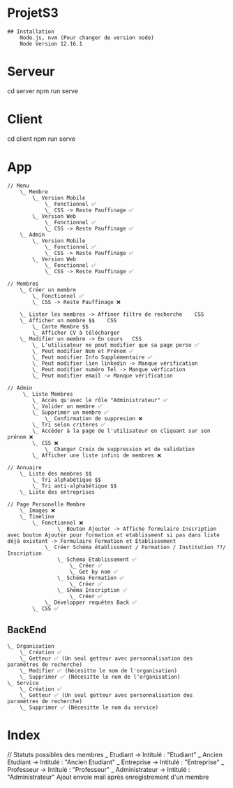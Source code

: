 # ProjetS3
    ## Installation
        Node.js, nvm (Pour changer de version node)
        Node Version 12.16.1
        
# Serveur
cd server
npm run serve

# Client
cd client
npm run serve


# App
    // Menu
        \_ Membre
            \_ Version Mobile 
                \_ Fonctionnel ✅
                \_ CSS -> Reste Pauffinage ✅
            \_ Version Web
                \_ Fonctionnel ✅
                \_ CSS -> Reste Pauffinage ✅
        \_ Admin 
            \_ Version Mobile 
                \_ Fonctionnel ✅
                \_ CSS -> Reste Pauffinage ✅
            \_ Version Web
                \_ Fonctionnel ✅ 
                \_ CSS -> Reste Pauffinage ✅

    // Membres
        \_ Créer un membre 
            \_ Fonctionnel ✅
            \_ CSS -> Reste Pauffinage ❌
            
        \_ Lister les membres -> Affiner filtre de recherche    CSS
        \_ Afficher un membre $$    CSS
            \_ Carte Membre $$
            \_ Afficher CV à télécharger
        \_ Modifier un membre -> En cours   CSS
            \_ L'utilisateur ne peut modifier que sa page perso ✅
            \_ Peut modifier Nom et Prénom ✅
            \_ Peut modifier Info Supplémentaire ✅
            \_ Peut modifier lien linkedin -> Manque vérification
            \_ Peut modifier numéro Tel -> Manque vérfication
            \_ Peut modifier email -> Manque vérification
            
    // Admin 
         \_ Liste Membres
            \_ Accès qu'avec le rôle "Administrateur" ✅
            \_ Valider un membre ✅
            \_ Supprimer un membre ✅
                \_ Confirmation de suppresion ❌
            \_ Tri selon critères ✅
            \_ Accèder à la page de l'utilisateur en cliquant sur son prénom ❌
            \_ CSS ❌
                \_ Changer Croix de suppression et de validation 
            \_ Afficher une liste infini de membres ❌

    // Annuaire
        \_ Liste des membres $$
            \_ Tri alphabétique $$
            \_ Tri anti-alphabétique $$
        \_ Liste des entreprises
    
    // Page Personelle Membre
        \_ Images ❌
        \_ Timeline
            \_ Fonctionnel ❌
                    \_ Bouton Ajouter -> Affiche formulaire Inscription avec bouton Ajouter pour formation et etablissment si pas dans liste déjà existant -> Formulaire Formation et Etablissement
                \_ Créer Schéma établissment / Formation / Institution ??/ Inscription
                    \_ Schéma Etablissement ✅
                        \_ Créer ✅
                        \_ Get by nom ✅
                    \_ Schéma Formation ✅
                        \_ Créer ✅
                    \_ Shéma Inscription ✅
                        \_ Créer ✅
                \_ Développer requêtes Back ✅
            \_ CSS ✅




## BackEnd
    \_ Organisation
        \_ Création ✅
        \_ Getteur ✅ (Un seul getteur avec personnalisation des paramètres de recherche)
        \_ Modifier ✅ (Nécesitte le nom de l'organisation)
        \_ Supprimer ✅ (Nécesitte le nom de l'organisation)
    \_ Service
        \_ Création ✅
        \_ Getteur ✅ (Un seul getteur avec personnalisation des paramètres de recherche)
        \_ Supprimer ✅ (Nécesitte le nom du service)

# Index 

// Statuts possibles des membres
                \_ Etudiant -> Intitulé : "Etudiant"
                \_ Ancien Etudiant -> Intitulé : "Ancien Etudiant"
                \_ Entreprise -> Intitulé : "Entreprise"
                \_ Professeur -> Intitulé : "Professeur"
                \_ Administrateur -> Intitulé : "Administrateur"
Ajout envoie mail après enregistrement d'un membre
